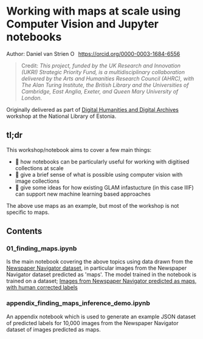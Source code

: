 # Working with maps at scale using Computer Vision and Jupyter notebooks

Author: Daniel van Strien <a itemprop="sameAs" content="https://orcid.rg/0000-0003-1684-6556" href="https://orcid.org/0000-0003-1684-6556" target="orcid.widget" rel="me noopener noreferrer" style="vertical-align:top;"><img src="https://orcid.org/sites/default/files/images/orcid_16x16.png" style="width:1em;margin-right:.5em;" alt="ORCID iD icon">https://orcid.org/0000-0003-1684-6556</a>

> Credit: *This project, funded by the UK Research and Innovation (UKRI) Strategic Priority Fund, is a multidisciplinary collaboration delivered by the Arts and Humanities Research Council (AHRC), with The Alan Turing Institute, the British Library and the Universities of Cambridge, East Anglia, Exeter, and Queen Mary University of London.*

Originally delivered as part of [Digital Humanities and Digital Archives](https://web.archive.org/web/20201103155204/https://www.nlib.ee/en/node/8579) workshop at the National Library of Estonia.

## tl;dr 

This workshop/notebook aims to cover a few main things:
- 📒 how notebooks can be particularly useful for working with digitised collections at scale
- 👀 give a brief sense of what is possible using computer vision with image collections 
- 🤖 give some ideas for how existing GLAM infastucture (in this case IIIF) can support new machine learning based approaches 

The above use maps as an example, but most of the workshop is not specific to maps. 


## Contents 
### 01_finding_maps.ipynb
Is the main notebook covering the above topics using data drawn from the [Newspaper Navigator dataset](news-navigator.labs.loc.gov/), in particular images from the Newspaper Navigator dataset predicted as 'maps'. The model trained in the notebook is trained on a dataset; [Images from Newspaper Navigator predicted as maps, with human corrected labels](https://zenodo.org/record/4156510)


### appendix_finding_maps_inference_demo.ipynb 
An appendix notebook which is used to generate an example JSON dataset of predicted labels for 10,000 images from the Newspaper Navigator dataset of images predicted as maps.  
